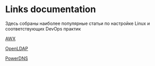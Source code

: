 # Links documentation
Здесь собраны наиболее популярные статьи по настройке Linux и соответствующих DevOps практик 


[AWX](https://tech.melmus.ru/awx)

[OpenLDAP](https://tech.melmus.ru/openldap)

[PowerDNS](https://tech.melmus.ru/powerdns)
